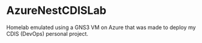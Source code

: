# AzureNestCDISLab
Homelab emulated using a GNS3 VM on Azure that was made to deploy my CDIS (DevOps) personal project. 
